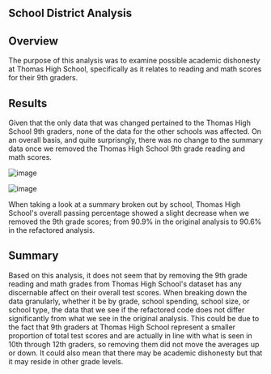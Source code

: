 School District Analysis
------------------------

Overview
--------
The purpose of this analysis was to examine possible academic dishonesty at Thomas High School, specifically as it relates to reading and math scores for their 9th graders. 

Results
-------
Given that the only data that was changed pertained to the Thomas High School 9th graders, none of the data for the other schools was affected. On an overall basis, and quite surprisngly, there was no change to the summary data once we removed the Thomas High School 9th grade reading and math scores. 

![image](https://user-images.githubusercontent.com/82548977/128904859-2a704f29-3f07-41fc-b772-f24ba8a60b2e.png)

![image](https://user-images.githubusercontent.com/82548977/128905119-ad22cf47-ac5b-4637-a612-6402f62f5281.png)

When taking a look at a summary broken out by school, Thomas High School's overall passing percentage showed a slight decrease when we removed the 9th grade scores; from 90.9% in the original analysis to 90.6% in the refactored analysis. 

Summary
-------
Based on this analysis, it does not seem that by removing the 9th grade reading and math grades from Thomas High School's dataset has any discernable affect on their overall test scores. When breaking down the data granularly, whether it be by grade, school spending, school size, or school type, the data that we see if the refactored code does not differ significantly from what we see in the original analysis. This could be due to the fact that 9th graders at Thomas High School represent a smaller proportion of total test scores and are actually in line with what is seen in 10th through 12th graders, so removing them did not move the averages up or down. It could also mean that there may be academic dishonesty but that it may reside in other grade levels. 


